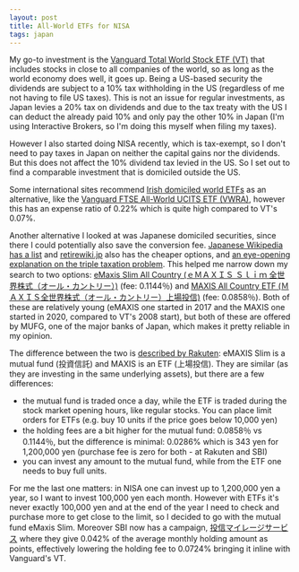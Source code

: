 ```yaml
---
layout: post
title: All-World ETFs for NISA
tags: japan
---
```


My go-to investment is the [Vanguard Total World Stock ETF (VT)](https://investor.vanguard.com/investment-products/etfs/profile/vt) that includes stocks in close to all companies of the world, so as long as the world economy does well, it goes up. Being a US-based security the dividends are subject to a 10% tax withholding in the US (regardless of me not having to file US taxes). This is not an issue for regular investments, as Japan levies a 20% tax on dividends and due to the tax treaty with the US I can deduct the already paid 10% and only pay the other 10% in Japan (I'm using Interactive Brokers, so I'm doing this myself when filing my taxes). 

However I also started doing NISA recently, which is tax-exempt, so I don't need to pay taxes in Japan on neither the capital gains nor the dividends. But this does not affect the 10% dividend tax levied in the US. So I set out to find a comparable investment that is domiciled outside the US.

<!--break-->

Some international sites recommend [Irish domiciled world ETFs](https://www.drwealth.com/best-irish-domiciled-world-etfs/) as an alternative, like the [Vanguard FTSE All-World UCITS ETF (VWRA)](https://www.vanguardmexico.com/en/products/financial-products/equity-etf/VWRA), however this has an expense ratio of 0.22% which is quite high compared to VT's 0.07%.

Another alternative I looked at was Japanese domiciled securities, since there I could potentially also save the conversion fee. [Japanese Wikipedia has a list](https://ja.wikipedia.org/wiki/%E5%85%A8%E4%B8%96%E7%95%8C%E6%A0%AA%E5%BC%8F%E3%82%A4%E3%83%B3%E3%83%87%E3%83%83%E3%82%AF%E3%82%B9) and [retirewiki.jp](https://retirewiki.jp/wiki/Japanese_global_index_funds) also has the cheaper options, and [an eye-opening explanation on the triple taxation problem](https://retirewiki.jp/wiki/Japanese_global_index_funds#The_triple_taxation_problem). This helped me narrow down my search to two options: [eMaxis Slim All Country (ｅＭＡＸＩＳ Ｓｌｉｍ 全世界株式（オール・カントリー）)](https://emaxis.jp/fund/253425.html) (fee: 0.1144％) and [MAXIS All Country ETF (ＭＡＸＩＳ全世界株式（オール・カントリー）上場投信)](https://www.am.mufg.jp/fund/182559.html) (fee: 0.0858％). Both of these are relatively young (eMAXIS one started in 2017 and the MAXIS one started in 2020, compared to VT's 2008 start), but both of these are offered by MUFG, one of the major banks of Japan, which makes it pretty reliable in my opinion.

The difference between the two is [described by Rakuten](https://www.rakuten-sec.co.jp/web/special/emaxis_maxis/): eMAXIS Slim is a mutual fund (投資信託) and MAXIS is an ETF (上場投信). They are similar (as they are investing in the same underlying assets), but there are a few differences:
* the mutual fund is traded once a day, while the ETF is traded during the stock market opening hours, like regular stocks. You can place limit orders for ETFs (e.g. buy 10 units if the price goes below 10,000 yen)
* the holding fees are a bit higher for the mutual fund: 0.0858％ vs 0.1144％, but the difference is minimal: 0.0286% which is 343 yen for 1,200,000 yen (purchase fee is zero for both - at Rakuten and SBI)
* you can invest any amount to the mutual fund, while from the ETF one needs to buy full units.

For me the last one matters: in NISA one can invest up to 1,200,000 yen a year, so I want to invest 100,000 yen each month. However with ETFs it's never exactly 100,000 yen and at the end of the year I need to check and purchase more to get close to the limit, so I decided to go with the mutual fund eMaxis Slim. Moreover SBI now has a campaign, [投信マイレージサービス](https://site1.sbisec.co.jp/ETGate/WPLETmgR001Control?OutSide=on&getFlg=on&burl=search_home&cat1=home&cat2=service&dir=service&file=home_point_01.html) where they give 0.042% of the average monthly holding amount as points, effectively lowering the holding fee to 0.0724% bringing it inline with Vanguard's  VT.
